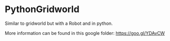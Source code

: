 # PythonGridworld
Similar to gridworld but with a Robot and in python.

More information can be found in this google folder:
https://goo.gl/YDAvCW
